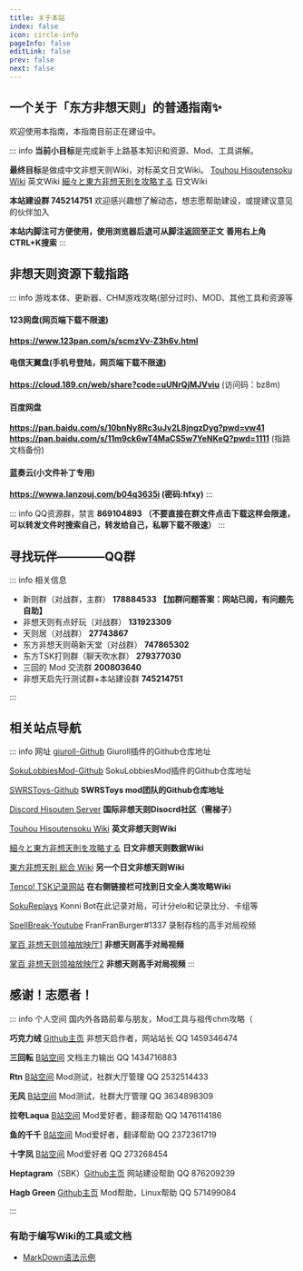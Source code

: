 ```yaml
---
title: 关于本站
index: false
icon: circle-info
pageInfo: false
editLink: false
prev: false
next: false
---
```


## **一个关于「东方非想天则」的普通指南✨**

欢迎使用本指南，本指南目前正在建设中。

::: info
**当前小目标**是完成新手上路基本知识和资源、Mod、工具讲解。

**最终目标**是做成中文非想天则Wiki，对标英文日文Wiki。
[Touhou Hisoutensoku Wiki](https://hisouten.koumakan.jp/wiki/Touhou_Hisoutensoku_Wiki) 英文Wiki
[細々と東方非想天則を攻略する](https://w.atwiki.jp/bulletaction/) 日文Wiki

**本站建设群 745214751** 欢迎感兴趣想了解动态，想志愿帮助建设，或提建议意见的伙伴加入

**本站内脚注可方便使用，使用浏览器后退可从脚注返回至正文**
**善用右上角CTRL+K搜索**
:::


## **非想天则资源下载指路**


::: info 游戏本体、更新器、CHM游戏攻略(部分过时)、MOD、其他工具和资源等
#### 123网盘(网页端下载不限速)
**https://www.123pan.com/s/scmzVv-Z3h6v.html**

#### 电信天翼盘(手机号登陆，网页端下载不限速)
**https://cloud.189.cn/web/share?code=uUNrQjMJVviu** (访问码：bz8m)

#### 百度网盘
**https://pan.baidu.com/s/10bnNy8Rc3uJv2L8jngzDyg?pwd=vw41**
**https://pan.baidu.com/s/11m9ck6wT4MaCS5w7YeNKeQ?pwd=1111** (指路文档备份)

#### 蓝奏云(小文件补丁专用)
**https://wwwa.lanzouj.com/b04q3635i (密码:hfxy)**
:::

::: info QQ资源群，禁言
**869104893  （不要直接在群文件点击下载这样会限速，可以转发文件时搜索自己，转发给自己，私聊下载不限速）**
:::


## **寻找玩伴————QQ群** 

::: info 相关信息

- 新则群（对战群，主群）  **178884533**  **【加群问题答案：网站已阅，有问题先自助】**
- 非想天则有点好玩（对战群）  **131923309**
- 天则居（对战群）  **27743867**
- 东方非想天则萌新天堂（对战群）  **747865302**
- 东方TSK打则群（聊天吹水群）   **279377030**
- 三回的 Mod 交流群  **200803640**
- 非想天启先行测试群+本站建设群  **745214751**

:::




## **相关站点导航**

::: info 网址
[giuroll-Github](https://github.com/Giufinn/giuroll) Giuroll插件的Github仓库地址

[SokuLobbiesMod-Github](https://github.com/Gegel85/SokuLobbies) SokuLobbiesMod插件的Github仓库地址

[SWRSToys-Github](https://github.com/SokuDev/SokuMods) **SWRSToys mod团队的Github仓库地址**

[Discord Hisouten Server](https://discord.gg/hisouten) **国际非想天则Disocrd社区（需梯子）**

[Touhou Hisoutensoku Wiki](https://hisouten.koumakan.jp/wiki/Touhou_Hisoutensoku_Wiki) **英文非想天则Wiki**

[細々と東方非想天則を攻略する](https://w.atwiki.jp/bulletaction/) **日文非想天则数据Wiki**

[東方非想天則 総合 Wiki](http://th123.glasscore.net/) **另一个日文非想天则Wiki**

[Tenco! TSK记录网站](https://tenco.info/game/2/pov/2/) **在右侧链接栏可找到日文全人类攻略Wiki**

[SokuReplays](https://sokureplays.delthas.fr) Konni Bot在此记录对局，可计分elo和记录比分、卡组等

[SpellBreak-Youtube](https://www.youtube.com/c/SpellBreakSoku/videos) FranFranBurger#1337 录制存档的高手对局视频

[掌百 非想天则领袖放映厅1](https://space.bilibili.com/691870131/video) **非想天则高手对局视频**

[掌百 非想天则领袖放映厅2](https://space.bilibili.com/485915/video) **非想天则高手对局视频**
:::

## **感谢！志愿者！** 

::: info 个人空间
国内外各路前辈与朋友，Mod工具与祖传chm攻略（

**巧克力绒** [Github主页](https://github.com/ChocoFleece) 非想天启作者，网站站长 QQ 1459346474

**三回転** [B站空间](https://space.bilibili.com/357511007) 文档主力输出 QQ 1434716883

**Rtn** [B站空间](https://space.bilibili.com/21536) Mod测试，社群大厅管理 QQ 2532514433

**无风** [B站空间](https://space.bilibili.com/10389682) Mod测试，社群大厅管理 QQ 3634898309

**拉夸Laqua** [B站空间](https://space.bilibili.com/2263854) Mod爱好者，翻译帮助 QQ 1476114186

**鱼的千千** [B站空间](https://space.bilibili.com/179036988) Mod爱好者，翻译帮助 QQ 2372361719

**十字凤** [B站空间](https://space.bilibili.com/12109907) Mod爱好者 QQ 273268454

**Heptagram**（SBK）[Github主页](https://github.com/UTSUHO) 网站建设帮助 QQ 876209239

**Hagb Green** [Github主页](https://github.com/Hagb) Mod帮助，Linux帮助 QQ 571499084

:::


### 有助于编写Wiki的工具或文档
- [MarkDown语法示例](https://theme-hope.vuejs.press/zh/cookbook/markdown/demo.html#%E5%88%86%E5%89%B2%E7%BA%BF)

